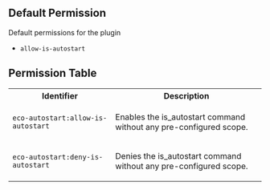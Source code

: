 ## Default Permission

Default permissions for the plugin

- `allow-is-autostart`

## Permission Table

<table>
<tr>
<th>Identifier</th>
<th>Description</th>
</tr>


<tr>
<td>

`eco-autostart:allow-is-autostart`

</td>
<td>

Enables the is_autostart command without any pre-configured scope.

</td>
</tr>

<tr>
<td>

`eco-autostart:deny-is-autostart`

</td>
<td>

Denies the is_autostart command without any pre-configured scope.

</td>
</tr>
</table>
